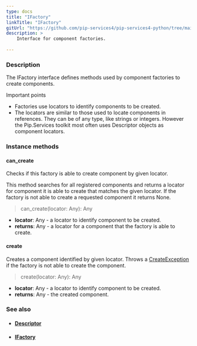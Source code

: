 ```yaml
---
type: docs
title: "IFactory"
linkTitle: "IFactory"
gitUrl: "https://github.com/pip-services4/pip-services4-python/tree/main/pip-services4-components-python"
description: >
    Interface for component factories.
    
---
```


### Description

The IFactory interface defines methods used by component factories to create components.

Important points

- Factories use locators to identify components to be created.
- The locators are similar to those used to locate components in references. They can be of any type, like strings or integers. However the Pip.Services toolkit most often uses Descriptor objects as component locators.

### Instance methods

#### can_create
Checks if this factory is able to create component by given locator.

This method searches for all registered components and returns
a locator for component it is able to create that matches the given locator.
If the factory is not able to create a requested component it returns None.

>  can_create(locator: Any): Any

- **locator**: Any - a locator to identify component to be created.
- **returns**: Any - a locator for a component that the factory is able to create.


#### create
Creates a component identified by given locator.
Throws a [CreateException](../create_exception) if the factory is not able to create the component.

> create(locator: Any): Any

- **locator**: Any - a locator to identify component to be created.
- **returns**: Any - the created component.



### See also
- #### [Descriptor](../../../components/refer/descriptor)
- #### [IFactory](../ifactory)
